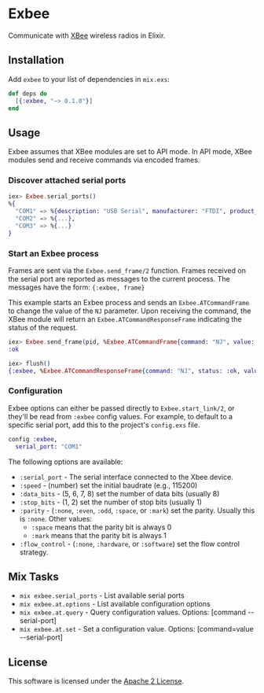 # Exbee

Communicate with [XBee](http://en.wikipedia.org/wiki/XBee) wireless radios in Elixir.

## Installation

Add `exbee` to your list of dependencies in `mix.exs`:

```elixir
def deps do
  [{:exbee, "~> 0.1.0"}]
end
```

## Usage


Exbee assumes that XBee modules are set to API mode. In API mode, XBee modules send and receive
commands via encoded frames.

### Discover attached serial ports

```elixir
iex> Exbee.serial_ports()
%{
  "COM1" => %{description: "USB Serial", manufacturer: "FTDI", product_id: 1, vendor_id: 2},
  "COM2" => %{...},
  "COM3" => %{...}
}
```

### Start an Exbee process

Frames are sent via the `Exbee.send_frame/2` function. Frames received on the serial port are
reported as messages to the current process. The messages have the form: `{:exbee, frame}`

This example starts an Exbee process and sends an `Exbee.ATCommandFrame` to change the value of
the `NJ` parameter. Upon receiving the command, the XBee module will return an
`Exbee.ATCommandResponseFrame` indicating the status of the request.

```elixir
iex> Exbee.send_frame(pid, %Exbee.ATCommandFrame{command: "NJ", value: 1})
:ok

iex> flush()
{:exbee, %Exbee.ATCommandResponseFrame{command: "NJ", status: :ok, value: ...}}
```

### Configuration

Exbee options can either be passed directly to `Exbee.start_link/2`, or they'll be read from
`:exbee` config values. For example, to default to a specific serial port, add this to the
project's `config.exs` file.

```elixir
config :exbee,
  serial_port: "COM1"
```

The following options are available:

  * `:serial_port` - The serial interface connected to the Xbee device.
  * `:speed` - (number) set the initial baudrate (e.g., 115200)
  * `:data_bits` - (5, 6, 7, 8) set the number of data bits (usually 8)
  * `:stop_bits` - (1, 2) set the number of stop bits (usually 1)
  * `:parity` - (`:none`, `:even`, `:odd`, `:space`, or `:mark`) set the parity. Usually this is
    `:none`. Other values:
    * `:space` means that the parity bit is always 0
    * `:mark` means that the parity bit is always 1
  * `:flow_control` - (`:none`, `:hardware`, or `:software`) set the flow control strategy.

## Mix Tasks

  * `mix exbee.serial_ports` - List available serial ports
  * `mix exbee.at.options` - List available configuration options
  * `mix exbee.at.query` - Query configuration values. Options: [command --serial-port]
  * `mix exbee.at.set` - Set a configuration value. Options: [command=value --serial-port]

## License

This software is licensed under the [Apache 2 License](LICENSE).
